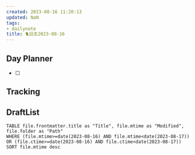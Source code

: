 ```yaml
---
created: 2023-08-16 11:20:13
updated: NaN
tags: 
- dailynote
title: 🐈日志2023-08-16
---
```


## Day Planner
- [ ] 

## Tracking


## DraftList
<!--此处显示今日新增或修改的草稿或其它非文献笔记文件-->

```dataview
TABLE file.frontmatter.title as "Title", file.mtime as "Modified", file.folder as "Path"
WHERE (file.mtime>=date(2023-08-16) AND file.mtime<date(2023-08-17)) OR (file.ctime>=date(2023-08-16) AND file.ctime<date(2023-08-17))
SORT file.mtime desc
```
